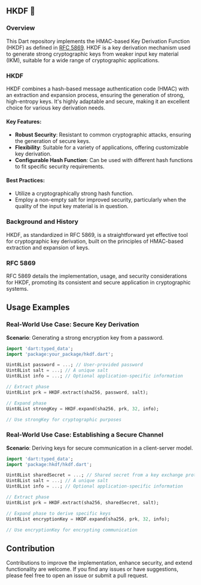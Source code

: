## HKDF 🔑

### Overview

This Dart repository implements the HMAC-based Key Derivation Function (HKDF) as defined in [RFC 5869](https://www.rfc-editor.org/rfc/rfc5869). HKDF is a key derivation mechanism used to generate strong cryptographic keys from weaker input key material (IKM), suitable for a wide range of cryptographic applications.

### HKDF

HKDF combines a hash-based message authentication code (HMAC) with an extraction and expansion process, ensuring the generation of strong, high-entropy keys. It's highly adaptable and secure, making it an excellent choice for various key derivation needs.

#### Key Features:
- **Robust Security**: Resistant to common cryptographic attacks, ensuring the generation of secure keys.
- **Flexibility**: Suitable for a variety of applications, offering customizable key derivation.
- **Configurable Hash Function**: Can be used with different hash functions to fit specific security requirements.

#### Best Practices:
- Utilize a cryptographically strong hash function.
- Employ a non-empty salt for improved security, particularly when the quality of the input key material is in question.

### Background and History

HKDF, as standardized in RFC 5869, is a straightforward yet effective tool for cryptographic key derivation, built on the principles of HMAC-based extraction and expansion of keys.

### RFC 5869

RFC 5869 details the implementation, usage, and security considerations for HKDF, promoting its consistent and secure application in cryptographic systems.

## Usage Examples

### Real-World Use Case: Secure Key Derivation

**Scenario**: Generating a strong encryption key from a password.

```dart
import 'dart:typed_data';
import 'package:your_package/hkdf.dart';

Uint8List password = ...; // User-provided password
Uint8List salt = ...; // A unique salt
Uint8List info = ...; // Optional application-specific information

// Extract phase
Uint8List prk = HKDF.extract(sha256, password, salt);

// Expand phase
Uint8List strongKey = HKDF.expand(sha256, prk, 32, info);

// Use strongKey for cryptographic purposes
```

### Real-World Use Case: Establishing a Secure Channel

**Scenario**: Deriving keys for secure communication in a client-server model.

```dart
import 'dart:typed_data';
import 'package:hkdf/hkdf.dart';

Uint8List sharedSecret = ...; // Shared secret from a key exchange protocol
Uint8List salt = ...; // A unique salt
Uint8List info = ...; // Optional application-specific information

// Extract phase
Uint8List prk = HKDF.extract(sha256, sharedSecret, salt);

// Expand phase to derive specific keys
Uint8List encryptionKey = HKDF.expand(sha256, prk, 32, info);

// Use encryptionKey for encrypting communication
```

## Contribution

Contributions to improve the implementation, enhance security, and extend functionality are welcome. If you find any issues or have suggestions, please feel free to open an issue or submit a pull request.
